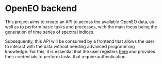 # OpenEO backend

This project aims to create an API to access the available OpenEO data, as well as to perform basic tasks and processes, with the main focus being the generation of time series of spectral indices.

Subsequently, this API will be consumed by a frontend that allows the user to interact with the data without needing advanced programming knowledge. For this, it is essential that the user registers [here](https://identity.dataspace.copernicus.eu/auth/realms/CDSE/login-actions/registration?client_id=cdse-public&tab_id=1FG5WxDLqN0) and provides their credentials to perform tasks that require authentication.

